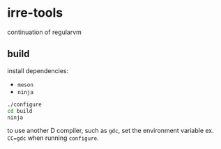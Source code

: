 # irre-tools
continuation of regularvm

## build

install dependencies:
+ `meson`
+ `ninja`

```sh
./configure
cd build
ninja
```

to use another D compiler, such as `gdc`, set the environment variable ex. `CC=gdc` when running `configure`.
